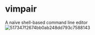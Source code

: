 # vimpair
A naïve shell-based command line editor
![517347f2674bb0ab248dd793c7588143](https://user-images.githubusercontent.com/73159641/214210471-8f24f59e-da82-4c42-b658-580bd669e42e.jpg)
